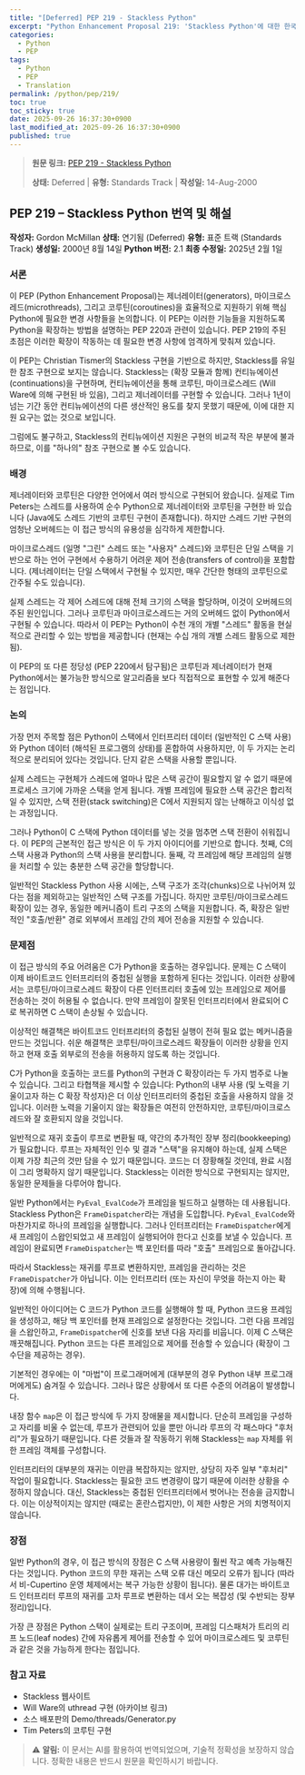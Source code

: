```yaml
---
title: "[Deferred] PEP 219 - Stackless Python"
excerpt: "Python Enhancement Proposal 219: 'Stackless Python'에 대한 한국어 번역입니다."
categories:
  - Python
  - PEP
tags:
  - Python
  - PEP
  - Translation
permalink: /python/pep/219/
toc: true
toc_sticky: true
date: 2025-09-26 16:37:30+0900
last_modified_at: 2025-09-26 16:37:30+0900
published: true
---
```

> **원문 링크:** [PEP 219 - Stackless Python](https://peps.python.org/pep-0219/)
>
> **상태:** Deferred | **유형:** Standards Track | **작성일:** 14-Aug-2000

## PEP 219 – Stackless Python 번역 및 해설

**작성자:** Gordon McMillan
**상태:** 연기됨 (Deferred)
**유형:** 표준 트랙 (Standards Track)
**생성일:** 2000년 8월 14일
**Python 버전:** 2.1
**최종 수정일:** 2025년 2월 1일

### 서론

이 PEP (Python Enhancement Proposal)는 제너레이터(generators), 마이크로스레드(microthreads), 그리고 코루틴(coroutines)을 효율적으로 지원하기 위해 핵심 Python에 필요한 변경 사항들을 논의합니다. 이 PEP는 이러한 기능들을 지원하도록 Python을 확장하는 방법을 설명하는 PEP 220과 관련이 있습니다. PEP 219의 주된 초점은 이러한 확장이 작동하는 데 필요한 변경 사항에 엄격하게 맞춰져 있습니다.

이 PEP는 Christian Tismer의 Stackless 구현을 기반으로 하지만, Stackless를 유일한 참조 구현으로 보지는 않습니다. Stackless는 (확장 모듈과 함께) 컨티뉴에이션(continuations)을 구현하며, 컨티뉴에이션을 통해 코루틴, 마이크로스레드 (Will Ware에 의해 구현된 바 있음), 그리고 제너레이터를 구현할 수 있습니다. 그러나 1년이 넘는 기간 동안 컨티뉴에이션의 다른 생산적인 용도를 찾지 못했기 때문에, 이에 대한 지원 요구는 없는 것으로 보입니다.

그럼에도 불구하고, Stackless의 컨티뉴에이션 지원은 구현의 비교적 작은 부분에 불과하므로, 이를 "하나의" 참조 구현으로 볼 수도 있습니다.

### 배경

제너레이터와 코루틴은 다양한 언어에서 여러 방식으로 구현되어 왔습니다. 실제로 Tim Peters는 스레드를 사용하여 순수 Python으로 제너레이터와 코루틴을 구현한 바 있습니다 (Java에도 스레드 기반의 코루틴 구현이 존재합니다). 하지만 스레드 기반 구현의 엄청난 오버헤드는 이 접근 방식의 유용성을 심각하게 제한합니다.

마이크로스레드 (일명 "그린" 스레드 또는 "사용자" 스레드)와 코루틴은 단일 스택을 기반으로 하는 언어 구현에서 수용하기 어려운 제어 전송(transfers of control)을 포함합니다. (제너레이터는 단일 스택에서 구현될 수 있지만, 매우 간단한 형태의 코루틴으로 간주될 수도 있습니다).

실제 스레드는 각 제어 스레드에 대해 전체 크기의 스택을 할당하며, 이것이 오버헤드의 주된 원인입니다. 그러나 코루틴과 마이크로스레드는 거의 오버헤드 없이 Python에서 구현될 수 있습니다. 따라서 이 PEP는 Python이 수천 개의 개별 "스레드" 활동을 현실적으로 관리할 수 있는 방법을 제공합니다 (현재는 수십 개의 개별 스레드 활동으로 제한됨).

이 PEP의 또 다른 정당성 (PEP 220에서 탐구됨)은 코루틴과 제너레이터가 현재 Python에서는 불가능한 방식으로 알고리즘을 보다 직접적으로 표현할 수 있게 해준다는 점입니다.

### 논의

가장 먼저 주목할 점은 Python이 스택에서 인터프리터 데이터 (일반적인 C 스택 사용)와 Python 데이터 (해석된 프로그램의 상태)를 혼합하여 사용하지만, 이 두 가지는 논리적으로 분리되어 있다는 것입니다. 단지 같은 스택을 사용할 뿐입니다.

실제 스레드는 구현체가 스레드에 얼마나 많은 스택 공간이 필요할지 알 수 없기 때문에 프로세스 크기에 가까운 스택을 얻게 됩니다. 개별 프레임에 필요한 스택 공간은 합리적일 수 있지만, 스택 전환(stack switching)은 C에서 지원되지 않는 난해하고 이식성 없는 과정입니다.

그러나 Python이 C 스택에 Python 데이터를 넣는 것을 멈추면 스택 전환이 쉬워집니다. 이 PEP의 근본적인 접근 방식은 이 두 가지 아이디어를 기반으로 합니다. 첫째, C의 스택 사용과 Python의 스택 사용을 분리합니다. 둘째, 각 프레임에 해당 프레임의 실행을 처리할 수 있는 충분한 스택 공간을 할당합니다.

일반적인 Stackless Python 사용 시에는, 스택 구조가 조각(chunks)으로 나뉘어져 있다는 점을 제외하고는 일반적인 스택 구조를 가집니다. 하지만 코루틴/마이크로스레드 확장이 있는 경우, 동일한 메커니즘이 트리 구조의 스택을 지원합니다. 즉, 확장은 일반적인 "호출/반환" 경로 외부에서 프레임 간의 제어 전송을 지원할 수 있습니다.

### 문제점

이 접근 방식의 주요 어려움은 C가 Python을 호출하는 경우입니다. 문제는 C 스택이 이제 바이트코드 인터프리터의 중첩된 실행을 포함하게 된다는 것입니다. 이러한 상황에서는 코루틴/마이크로스레드 확장이 다른 인터프리터 호출에 있는 프레임으로 제어를 전송하는 것이 허용될 수 없습니다. 만약 프레임이 잘못된 인터프리터에서 완료되어 C로 복귀하면 C 스택이 손상될 수 있습니다.

이상적인 해결책은 바이트코드 인터프리터의 중첩된 실행이 전혀 필요 없는 메커니즘을 만드는 것입니다. 쉬운 해결책은 코루틴/마이크로스레드 확장들이 이러한 상황을 인지하고 현재 호출 외부로의 전송을 허용하지 않도록 하는 것입니다.

C가 Python을 호출하는 코드를 Python의 구현과 C 확장이라는 두 가지 범주로 나눌 수 있습니다. 그리고 타협책을 제시할 수 있습니다: Python의 내부 사용 (및 노력을 기울이고자 하는 C 확장 작성자)은 더 이상 인터프리터의 중첩된 호출을 사용하지 않을 것입니다. 이러한 노력을 기울이지 않는 확장들은 여전히 안전하지만, 코루틴/마이크로스레드와 잘 호환되지 않을 것입니다.

일반적으로 재귀 호출이 루프로 변환될 때, 약간의 추가적인 장부 정리(bookkeeping)가 필요합니다. 루프는 자체적인 인수 및 결과 "스택"을 유지해야 하는데, 실제 스택은 이제 가장 최근의 것만 담을 수 있기 때문입니다. 코드는 더 장황해질 것인데, 완료 시점이 그리 명확하지 않기 때문입니다. Stackless는 이러한 방식으로 구현되지는 않지만, 동일한 문제들을 다루어야 합니다.

일반 Python에서는 `PyEval_EvalCode`가 프레임을 빌드하고 실행하는 데 사용됩니다. Stackless Python은 `FrameDispatcher`라는 개념을 도입합니다. `PyEval_EvalCode`와 마찬가지로 하나의 프레임을 실행합니다. 그러나 인터프리터는 `FrameDispatcher`에게 새 프레임이 스왑인되었고 새 프레임이 실행되어야 한다고 신호를 보낼 수 있습니다. 프레임이 완료되면 `FrameDispatcher`는 백 포인터를 따라 "호출" 프레임으로 돌아갑니다.

따라서 Stackless는 재귀를 루프로 변환하지만, 프레임을 관리하는 것은 `FrameDispatcher`가 아닙니다. 이는 인터프리터 (또는 자신이 무엇을 하는지 아는 확장)에 의해 수행됩니다.

일반적인 아이디어는 C 코드가 Python 코드를 실행해야 할 때, Python 코드용 프레임을 생성하고, 해당 백 포인터를 현재 프레임으로 설정한다는 것입니다. 그런 다음 프레임을 스왑인하고, `FrameDispatcher`에 신호를 보낸 다음 자리를 비웁니다. 이제 C 스택은 깨끗해집니다. Python 코드는 다른 프레임으로 제어를 전송할 수 있습니다 (확장이 그 수단을 제공하는 경우).

기본적인 경우에는 이 "마법"이 프로그래머에게 (대부분의 경우 Python 내부 프로그래머에게도) 숨겨질 수 있습니다. 그러나 많은 상황에서 또 다른 수준의 어려움이 발생합니다.

내장 함수 `map`은 이 접근 방식에 두 가지 장애물을 제시합니다. 단순히 프레임을 구성하고 자리를 비울 수 없는데, 루프가 관련되어 있을 뿐만 아니라 루프의 각 패스마다 "후처리"가 필요하기 때문입니다. 다른 것들과 잘 작동하기 위해 Stackless는 `map` 자체를 위한 프레임 객체를 구성합니다.

인터프리터의 대부분의 재귀는 이만큼 복잡하지는 않지만, 상당히 자주 일부 "후처리" 작업이 필요합니다. Stackless는 필요한 코드 변경량이 많기 때문에 이러한 상황을 수정하지 않습니다. 대신, Stackless는 중첩된 인터프리터에서 벗어나는 전송을 금지합니다. 이는 이상적이지는 않지만 (때로는 혼란스럽지만), 이 제한 사항은 거의 치명적이지 않습니다.

### 장점

일반 Python의 경우, 이 접근 방식의 장점은 C 스택 사용량이 훨씬 작고 예측 가능해진다는 것입니다. Python 코드의 무한 재귀는 스택 오류 대신 메모리 오류가 됩니다 (따라서 비-Cupertino 운영 체제에서는 복구 가능한 상황이 됩니다). 물론 대가는 바이트코드 인터프리터 루프의 재귀를 고차 루프로 변환하는 데서 오는 복잡성 (및 수반되는 장부 정리)입니다.

가장 큰 장점은 Python 스택이 실제로는 트리 구조이며, 프레임 디스패처가 트리의 리프 노드(leaf nodes) 간에 자유롭게 제어를 전송할 수 있어 마이크로스레드 및 코루틴과 같은 것을 가능하게 한다는 점입니다.

### 참고 자료

*   Stackless 웹사이트
*   Will Ware의 uthread 구현 (아카이브 링크)
*   소스 배포판의 Demo/threads/Generator.py
*   Tim Peters의 코루틴 구현

> ⚠️ **알림:** 이 문서는 AI를 활용하여 번역되었으며, 기술적 정확성을 보장하지 않습니다. 정확한 내용은 반드시 원문을 확인하시기 바랍니다.